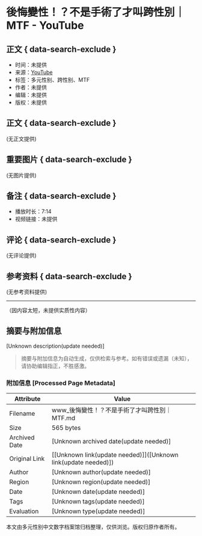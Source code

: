 # 後悔變性！？不是手術了才叫跨性別｜MTF - YouTube

## 正文 { data-search-exclude }


- 时间：未提供
- 来源：[YouTube](https://www.youtube.com)
- 标签：多元性别、跨性别、MTF
- 作者：未提供
- 编辑：未提供
- 版权：未提供

## 正文 { data-search-exclude }

(无正文提供)

## 重要图片 { data-search-exclude }

(无图片提供)

## 备注 { data-search-exclude }

- 播放时长：7:14
- 视频链接：未提供

## 评论 { data-search-exclude }

(无评论提供)

## 参考资料 { data-search-exclude }

(无参考资料提供)

---

（因内容太短，未提供实质性内容）
<!-- tcd_original_link https://www.youtube.com/watch?v=mSRnBeixcOI -->


## 摘要与附加信息

<!-- tcd_abstract -->
[Unknown description(update needed)]
<!-- tcd_abstract_end -->

> 摘要与附加信息为自动生成，仅供检索与参考。如有错误或遗漏（未知），请协助编辑指正，不胜感激。

### 附加信息 [Processed Page Metadata]

| Attribute       | Value                                  |
|-----------------|----------------------------------------|
| Filename        | www_後悔變性！？不是手術了才叫跨性別｜MTF.md                             |
| Size            | 565 bytes                           |
| Archived Date   | [Unknown archived date(update needed)]                             |
| Original Link   | [[Unknown link(update needed)]]([Unknown link(update needed)])                       |
| Author          | [Unknown author(update needed)]                               |
| Region          | [Unknown region(update needed)]                               |
| Date            | [Unknown date(update needed)]                                 |
| Tags            | [Unknown tags(update needed)]                                 |
| Evaluation            | [Unknown type(update needed)]                                 |
<!-- tcd_table_end -->

本文由多元性别中文数字档案馆归档整理，仅供浏览。版权归原作者所有。
